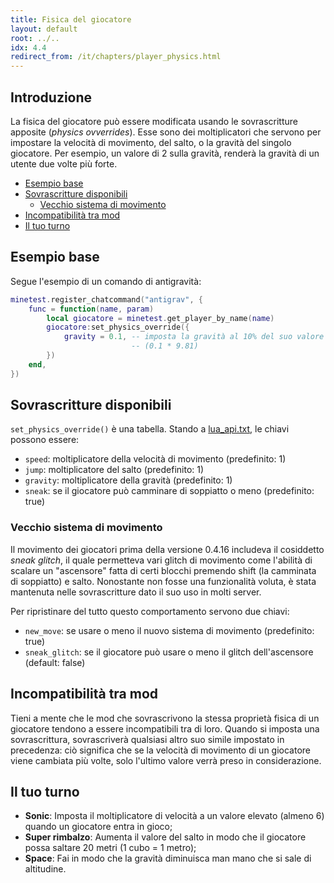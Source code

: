 ```yaml
---
title: Fisica del giocatore
layout: default
root: ../..
idx: 4.4
redirect_from: /it/chapters/player_physics.html
---
```


## Introduzione <!-- omit in toc -->

La fisica del giocatore può essere modificata usando le sovrascritture apposite (*physics ovverrides*).
Esse sono dei moltiplicatori che servono per impostare la velocità di movimento, del salto, o la gravità del singolo giocatore.
Per esempio, un valore di 2 sulla gravità, renderà la gravità di un utente due volte più forte.

- [Esempio base](#esempio-base)
- [Sovrascritture disponibili](#sovrascritture-disponibili)
	- [Vecchio sistema di movimento](#vecchio-sistema-di-movimento)
- [Incompatibilità tra mod](#incompatibilità-tra-mod)
- [Il tuo turno](#il-tuo-turno)

## Esempio base

Segue l'esempio di un comando di antigravità:

```lua
minetest.register_chatcommand("antigrav", {
    func = function(name, param)
        local giocatore = minetest.get_player_by_name(name)
        giocatore:set_physics_override({
            gravity = 0.1, -- imposta la gravità al 10% del suo valore originale
                           -- (0.1 * 9.81)
        })
    end,
})
```

## Sovrascritture disponibili

`set_physics_override()` è una tabella. Stando a [lua_api.txt](https://minetest.gitlab.io/minetest/class-reference/#player-only-no-op-for-other-objects), le chiavi possono essere:

* `speed`: moltiplicatore della velocità di movimento (predefinito: 1)
* `jump`: moltiplicatore del salto (predefinito: 1)
* `gravity`: moltiplicatore della gravità (predefinito: 1)
* `sneak`: se il giocatore può camminare di soppiatto o meno (predefinito: true)

### Vecchio sistema di movimento

Il movimento dei giocatori prima della versione 0.4.16 includeva il cosiddetto *sneak glitch*, il quale permetteva vari glitch di movimento come l'abilità di scalare un "ascensore" fatta di certi blocchi premendo shift (la camminata di soppiatto) e salto. Nonostante non fosse una funzionalità voluta, è stata mantenuta nelle sovrascritture dato il suo uso in molti server.

Per ripristinare del tutto questo comportamento servono due chiavi:

* `new_move`: se usare o meno il nuovo sistema di movimento (predefinito: true)
* `sneak_glitch`: se il giocatore può usare o meno il glitch dell'ascensore (default: false)

## Incompatibilità tra mod

Tieni a mente che le mod che sovrascrivono la stessa proprietà fisica di un giocatore tendono a essere incompatibili tra di loro.
Quando si imposta una sovrascrittura, sovrascriverà qualsiasi altro suo simile impostato in precedenza: ciò significa che se la velocità di movimento di un giocatore viene cambiata più volte, solo l'ultimo valore verrà preso in considerazione.

## Il tuo turno

* **Sonic**: Imposta il moltiplicatore di velocità a un valore elevato (almeno 6) quando un giocatore entra in gioco;
* **Super rimbalzo**: Aumenta il valore del salto in modo che il giocatore possa saltare 20 metri (1 cubo = 1 metro);
* **Space**: Fai in modo che la gravità diminuisca man mano che si sale di altitudine.
